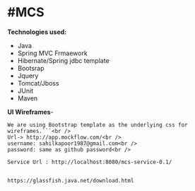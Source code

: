 #MCS
===

**Technologies used:**

* Java
* Spring MVC Frmaework
* Hibernate/Spring jdbc template
* Bootsrap
* Jquery
* Tomcat/Jboss
* JUnit
* Maven



**UI Wireframes**-
```We are using Mockflow .It is a cloud app used for making wireframes.
We are using Bootstrap template as the underlying css for wireframes.```<br />
Url-> http://app.mockflow.com/<br />
username: sahilkapoor1987@gmail.com<br /> 
password: same as github password<br /> 

Service Url : http://localhost:8080/mcs-service-0.1/


https://glassfish.java.net/download.html